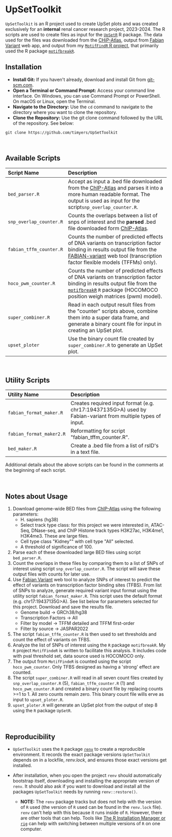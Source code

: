 # UpSetToolkit

<!-- badges: end -->

`UpSetToolkit` is an R project used to create UpSet plots and was created exclusively for an **internal** renal cancer research project, 2023-2024. The R scripts are used to create files as input for the [`UpSetR`](https://github.com/hms-dbmi/UpSetR) R package. The data used for the files was downloaded from the [CHiP-Atlas](https://chip-atlas.org/peak_browser), output from [Fabian Variant](https://www.genecascade.org/fabian/) web app, and output from my [`MotifFindR` R project](https://github.com/timyers/MotifFindR/tree/master), that primarily used the R package [`motifbreakR`](https://bioconductor.org/packages/release/bioc/html/motifbreakR.html).

## Installation

- **Install Git:** If you haven't already, download and install Git from [git-scm.com](https://git-scm.com/).
- **Open a Terminal or Command Prompt:** Access your command line interface. On Windows, you can use Command Prompt or PowerShell. On macOS or Linux, open the Terminal.
- **Navigate to the Directory:** Use the `cd` command to navigate to the directory where you want to clone the repository.
- **Clone the Repository:** Use the git clone command followed by the URL of the repository.  See below:

``` 
git clone https://github.com/timyers/UpSetToolkit
```

<br>

## Available Scripts
| Script Name| Description|
|:-------|:-----------|
|`bed_parser.R` |Accept as input a .bed file downloaded from the [ChIP-Atlas](https://chip-atlas.org/peak_browser) and parses it into a more human readable format.  The output is used as input for the script`snp_overlap_counter.R`.|
|`snp_overlap_counter.R` |Counts the overlaps between a list of snps of interest and the **parsed** .bed file downloaded form [ChIP-Atlas](https://chip-atlas.org/peak_browser).|
|`fabian_tffm_counter.R` | Counts the number of predicted effects of DNA variants on transcription factor binding in results output file from the [FABIAN-variant](https://www.genecascade.org/fabian/) web tool (transcription factor flexible models (TFFMs) only).|
|`hoco_pwm_counter.R` | Counts the number of predicted effects of DNA variants on transcription factor binding in results output file from the [`motifbreakR`](https://bioconductor.org/packages/release/bioc/html/motifbreakR.html) `R` package (HOCOMOCO position weigh matrices (pwm) model).|
|`super_combiner.R` |Read in each output result files from the "counter" scripts above, combine them into a super data frame, and generate a binary count file for input in creating an UpSet plot.|
|`upset_ploter` | Use the binary count file created by `super_combiner.R` to generate an UpSet plot.|

<br>

## Utility Scripts
| Utility Name| Description|
|:-------|:-----------|
|`fabian_format_maker.R` |Creates required input format (e.g. chr17:19437135G>A) used by Fabian-variant from multiple types of input.|
|`fabian_format_maker2.R` | Reformatting for script "fabian_tffm_counter.R".|
|`bed_maker.R` |Create a .bed file from a list of rsID's in a text file.|

Additional details about the above scripts can be found in the comments at the beginning of each script.

<br>

## Notes about Usage

1. Download genome-wide BED files from [ChIP-Atlas](https://chip-atlas.org/peak_browser) using the following parameters:
     + H. sapiens (hg38)
     + Select track type class: for this project we were interested in, ATAC-Seq, DNase-seq, and ChIP Histone track types H3K27ac, H3K4me1, H3K4me3.  These are large files.
     + Cell type class "Kidney"" with cell type "All" selected.
     + A threshold of significance of 100.
2. Parse each of these downloaded large BED files using script `bed_parser.R`.
3. Count the overlaps in these files by comparing them to a list of SNPs of interest using script `snp_overlap_counter.R`.  The script will save these output files with counts for later use.
4. Use [Fabian Variant](https://www.genecascade.org/fabian/) web tool to analyze SNPs of interest to predict the effect of variants on transcription factor binding sites (TFBS). From list of SNPs to analyze, generate required variant input format using the utility script `fabian_format_maker.R`.  This script uses the default format (e.g. chr17:19437135G>A). See list below for parameters selected for this project.  Download and save the results file.
     + Genome build -> GRCh38/hg38
     + Transcription Factors -> All
     + Filter by model -> TFFM detailed and TFFM first-order
     + Filter by source -> JASPAR2022
5. The script `fabian_tffm_counter.R` is then used to set thresholds and count the effect of variants on TFBS.
6. Analyze the list of SNPs of interest using the `R` package `motifbreakR`. My `R` project `MotifFindeR` is written to facilitate this analysis. It includes code with pval threshold set, data source used is HOCOMOCO only.
7. The output from `MotifFindeR` is counted using the script `hoco_pwm_counter`.  Only TFBS designed as having a 'strong' effect are counted.
8. The script `super_combiner.R` will read in all seven count files created by `snp_overlap_counter.R` (5), `fabian_tffm_counter.R` (1) and `hoco_pwm_counter.R` and created a binary count file by replacing counts >=1 to 1. All zero counts remain zero.  This binary count file wills erve as input to `upset_ploter.R`.
9. `upset_ploter.R` will generate an UpSet plot from the output of step 8 using the `R` package `UpSetR`.
     



<br>

## Reproducibility

- `UpSetToolkit` uses the `R` package [`renv`](https://rstudio.github.io/renv/index.html) to create a reproducible environment.  It records the exact package versions `UpSetToolkit` depends on in a lockfile, *renv.lock*, and ensures those exact versions get installed.

- After installation, when you open the project `renv` should automatically bootstrap itself, downloading and installing the appropriate version of `renv`.  It should also ask if you want to download and install all the packages `UpSetToolkit` needs by running `renv::restore()`.

  - **NOTE:** The `renv` package tracks but does not help with the version of `R` used (the version of `R` used can be found in the `renv.lock` file).  `renv` can't help with this because it runs inside of `R`.  However, there are other tools that can help.  Tools like [The R Installation Manager or `rig`](https://github.com/r-lib/rig) can help with switching between multiple versions of `R` on one computer.
